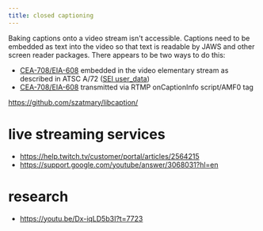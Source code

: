 ```yaml
---
title: closed captioning
---
```


Baking captions onto a video stream isn't accessible. Captions need to be embedded as text into the video so that text is readable by JAWS and other screen reader packages. There appears to be two ways to do this:

* [CEA-708/EIA-608](https://en.m.wikipedia.org/wiki/CEA-708) embedded in the video elementary stream as described in ATSC A/72 ([SEI user_data](https://software.intel.com/en-us/blogs/2014/08/18/how-to-add-closed-caption-messages-in-avc-and-mpeg2-streams))
* [CEA-708/EIA-608](https://en.m.wikipedia.org/wiki/CEA-708) transmitted via RTMP onCaptionInfo script/AMF0 tag

https://github.com/szatmary/libcaption/

# live streaming services
* https://help.twitch.tv/customer/portal/articles/2564215
* https://support.google.com/youtube/answer/3068031?hl=en

# research
* https://youtu.be/Dx-iqLD5b3I?t=7723

